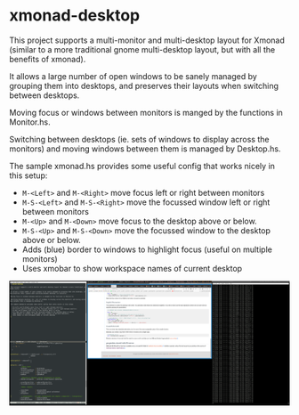 # xmonad-desktop

This project supports a multi-monitor and multi-desktop layout for Xmonad (similar to a more traditional gnome multi-desktop layout, but with all the benefits of xmonad).

It allows a large number of open windows to be sanely managed by grouping them into desktops, and preserves their layouts when switching between desktops.

Moving focus or windows between monitors is manged by the functions in Monitor.hs.

Switching between desktops (ie. sets of windows to display across the monitors) and moving windows between them is managed by Desktop.hs.

The sample xmonad.hs provides some useful config that works nicely in this setup:

 * `M-<Left>` and `M-<Right>` move focus left or right between monitors
 * `M-S-<Left>` and `M-S-<Right>` move the focussed window left or right between monitors
 * `M-<Up>` and `M-<Down>` move focus to the desktop above or below.
 * `M-S-<Up>` and `M-S-<Down>` move the focussed window to the desktop above or below.
 * Adds (blue) border to windows to highlight focus (useful on multiple monitors)
 * Uses xmobar to show workspace names of current desktop

![Screenshot - 3 monitors](/assets/images/screenshot-3-monitors.png)
